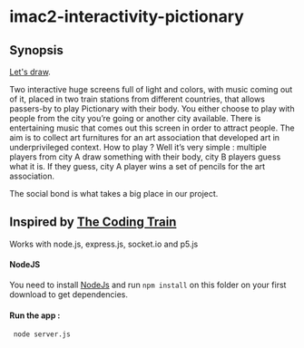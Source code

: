 
# imac2-interactivity-pictionary

## Synopsis 

[Let's draw](https://interactivity-letsdraw.herokuapp.com/).

Two interactive huge screens full of light and colors, with music coming out of it, placed in two train stations from different countries, that allows passers-by to play Pictionary with their body. You either choose to play with people from the city you’re going or another city available. There is entertaining music that comes out this screen in order to attract people. The aim is to collect art furnitures for an art association that developed art in underprivileged context.
How to play ? Well it’s very simple : multiple players from city A draw something with their body, city B players guess what it is. If they guess, city A player wins a set of pencils for the art association. 

The social bond is what takes a big place in our project.


## Inspired by [The Coding Train](https://www.youtube.com/user/shiffman) 

Works with node.js, express.js, socket.io and p5.js

#### NodeJS
You need to install [NodeJs](https://nodejs.org/en/) and run `npm install` on this folder on your first download to get dependencies.

#### Run the app : 

``` node server.js```

